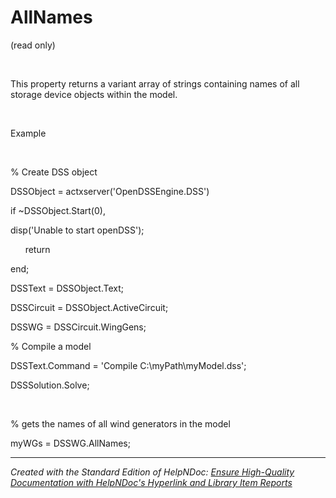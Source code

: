 # AllNames

(read only)

&nbsp;

This property returns a variant array of strings containing names of all storage device objects within the model.

&nbsp;

Example

&nbsp;

% Create DSS object

DSSObject = actxserver('OpenDSSEngine.DSS')

if ~DSSObject.Start(0),

disp('Unable to start openDSS');

&nbsp; &nbsp; &nbsp; return

end;

DSSText = DSSObject.Text;

DSSCircuit = DSSObject.ActiveCircuit;

DSSWG = DSSCircuit.WingGens;

% Compile a model &nbsp; &nbsp; &nbsp; &nbsp;

DSSText.Command = 'Compile C:\\myPath\\myModel.dss';

DSSSolution.Solve;

&nbsp;

% gets the names of all wind generators in the model

myWGs = DSSWG.AllNames;

***
_Created with the Standard Edition of HelpNDoc: [Ensure High-Quality Documentation with HelpNDoc's Hyperlink and Library Item Reports](<https://www.helpndoc.com/feature-tour/advanced-project-analyzer/>)_
